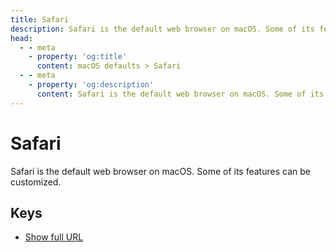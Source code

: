 ```yaml
---
title: Safari
description: Safari is the default web browser on macOS. Some of its features can be customized.
head:
  - - meta
    - property: 'og:title'
      content: macOS defaults > Safari
  - - meta
    - property: 'og:description'
      content: Safari is the default web browser on macOS. Some of its features can be customized.
---
```


# Safari

Safari is the default web browser on macOS.
Some of its features can be customized.

## Keys

- [Show full URL](./showfullurlinsmartsearchfield.md)

